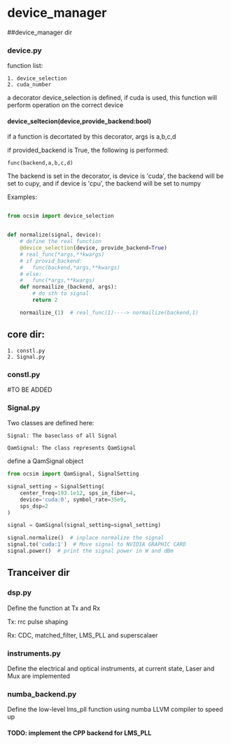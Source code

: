 # device_manager

##device_manager dir 

### device.py

function list:
    
    1. device_selection
    2. cuda_number


a decorator device_selection is defined, if cuda is used, this function will perform operation on the correct device 

#### device_seltecion(device,provide_backend:bool)
if a function is decortated by this decorator, args is a,b,c,d

if provided_backend is True, the following is performed:

    func(backend,a,b,c,d)

The backend is set in the decorator, is device is 'cuda', the backend will be 
set to cupy, and if device is 'cpu', the backend will be set to numpy

Examples:

```python

from ocsim import device_selection


def normalize(signal, device):
    # define the real function
    @device_selection(device, provide_backend=True)
    # real_func(*args,**kwargs)
    # if provid_backend:
    #   func(backend,*args,**kwargs)
    # else:
    #   func(*args,**kwargs)
    def normailize_(backend, args):
        # do sth to signal
        return 2

    normailize_(1)  # real_func(1)----> normailize(backend,1)
```
## core dir:
    1. constl.py
    2. Signal.py

### constl.py
#TO BE ADDED

### Signal.py
Two classes are defined here:
    
    Signal: The baseclass of all Signal

    QamSignal: The class represents QamSignal

define a QamSignal object

```python
from ocsim import QamSignal, SignalSetting

signal_setting = SignalSetting(
    center_freq=193.1e12, sps_in_fiber=4,
    device='cuda:0', symbol_rate=35e9,
    sps_dsp=2
)

signal = QamSignal(signal_setting=signal_setting)

signal.normalize()  # inplace normalize the signal
signal.to('cuda:1')  # Move signal to NVIDIA GRAPHIC CARD
signal.power()  # print the signal power in W and dBm

```
## Tranceiver dir
### dsp.py
Define the function at Tx and Rx

Tx: rrc pulse shaping 

Rx: CDC, matched_filter, LMS_PLL and superscalaer
### instruments.py
Define the electrical and optical instruments, at current state, Laser and Mux are implemented

### numba_backend.py

Define the low-level lms_pll function using numba LLVM compiler to speed up

#### TODO: implement the CPP backend for LMS_PLL